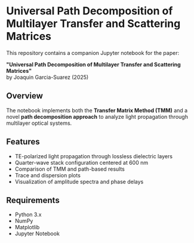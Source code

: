 # Universal Path Decomposition of Multilayer Transfer and Scattering Matrices

This repository contains a companion Jupyter notebook for the paper:

**"Universal Path Decomposition of Multilayer Transfer and Scattering Matrices"**  
by Joaquin Garcia-Suarez (2025)

## Overview

The notebook implements both the **Transfer Matrix Method (TMM)** and a novel **path decomposition approach** to analyze light propagation through multilayer optical systems. 

## Features

- TE-polarized light propagation through lossless dielectric layers
- Quarter-wave stack configuration centered at 600 nm
- Comparison of TMM and path-based results
- Trace and dispersion plots
- Visualization of amplitude spectra and phase delays

## Requirements

- Python 3.x
- NumPy
- Matplotlib
- Jupyter Notebook
